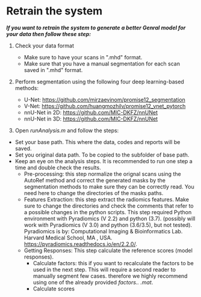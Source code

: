 # Retrain the system

***If you want to retrain the system to generate a better Genral model for your data then follow these step:***

1. Check your data format
    - Make sure to have your scans in ".mhd" format.
    - Make sure that you have a manual segmentation for each scan saved in ".mhd" format.

2. Perform segmentation using the following four deep learning-based methods:
    - U-Net: https://github.com/mirzaevinom/promise12_segmentation
    - V-Net: https://github.com/huangmozhilv/promise12_vnet_pytorch
    - nnU-Net in 2D: https://github.com/MIC-DKFZ/nnUNet 
    - nnU-Net in 3D: https://github.com/MIC-DKFZ/nnUNet
    
3. Open *runAnalysis.m* and follow the steps:

- Set your base path. This where the data, codes and reports will be saved.
- Set you original data path. To be copied to the subfolder of base path.
- Keep an eye on the analysis steps. It is recommended to run one step a time and double check the results.
  - Pre-processing: this step normalize the orignal scans using the AutoRef method and correct the generated masks by the segmentation methods to make sure they can be correctly read. You need here to change the directories of the masks paths.
  - Features Extraction: this step extract the radiomics features. Make sure to change the directories and check the comments that refer to a possible changes in the python scripts. This step required Python environment with Pyradiomics (V 2.2) and python (3.7). (possibly will work with Pyradiomics (V 3.0) and python (3.6/3.5), but not tested). Pyradiomics is by: Computational Imaging & Bioinformatics Lab. Harvard Medical School, MA , USA. https://pyradiomics.readthedocs.io/en/2.2.0/.
  - Getting Responses: This step calculate the reference scores (model responses).
      - Calculate factors: this if you want to recalculate the factors to be used in the next step. This will require a second reader to manually segment few cases. therefore we highly recommend using one of the already provided *factors.. .mat*.
      - Calculate scores
